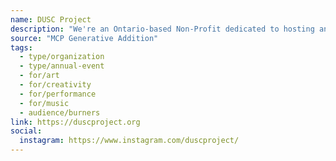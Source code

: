 ```yaml
---
name: DUSC Project
description: "We're an Ontario-based Non-Profit dedicated to hosting an annual, sustainable, official Burning Man Decompression event, by and for the Burning Man community in the city of Toronto"
source: "MCP Generative Addition"
tags:
  - type/organization
  - type/annual-event
  - for/art
  - for/creativity
  - for/performance
  - for/music
  - audience/burners
link: https://duscproject.org
social:
  instagram: https://www.instagram.com/duscproject/
---
```

